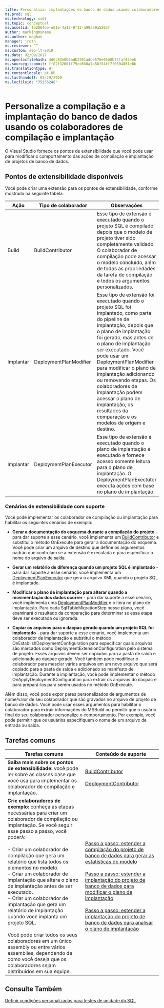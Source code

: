 ```yaml
---
title: Personalizar implantações de banco de dados usando colaboradores de implantação
ms.prod: sql
ms.technology: ssdt
ms.topic: conceptual
ms.assetid: fe2064bb-e01e-4a12-9f12-a99aa9a5203f
author: markingmyname
ms.author: maghan
manager: jroth
ms.reviewer: “”
ms.custom: seo-lt-2019
ms.date: 02/09/2017
ms.openlocfilehash: 4d0c83e0b6adb5981adde576e06b0b74faf42eeb
ms.sourcegitcommit: ff82f3260ff79ed860a7a58f54ff7f0594851e6b
ms.translationtype: HT
ms.contentlocale: pt-BR
ms.lasthandoff: 03/29/2020
ms.locfileid: "75256248"
---
```

# <a name="customize-database-build-and-deployment-by-using-build-and-deployment-contributors"></a>Personalize a compilação e a implantação do banco de dados usando os colaboradores de compilação e implantação

O Visual Studio fornece os pontos de extensibilidade que você pode usar para modificar o comportamento das ações de compilação e implantação de projetos de banco de dados.  
  
## <a name="available-extensibility-points"></a>Pontos de extensibilidade disponíveis  
Você pode criar uma extensão para os pontos de extensibilidade, conforme mostrado na seguinte tabela:  
  
|**Ação**|**Tipo de colaborador**|**Observações**|  
|--------------|------------------------|-------------|  
|Build|BuildContributor|Esse tipo de extensão é executado quando o projeto SQL é compilado depois que o modelo de projeto tiver sido completamente validado. O colaborador de compilação pode acessar o modelo concluído, além de todas as propriedades da tarefa de compilação e todos os argumentos personalizados.|  
|Implantar|DeploymentPlanModifier|Esse tipo de extensão foi executado quando o projeto SQL foi implantado, como parte do pipeline de implantação, depois que o plano de implantação foi gerado, mas antes de o plano de implantação ser executado. Você pode usar um DeploymentPlanModifier para modificar o plano de implantação adicionando ou removendo etapas. Os colaboradores de implantação podem acessar o plano de implantação, os resultados da comparação e os modelos de origem e destino.|  
|Implantar|DeploymentPlanExecutor|Esse tipo de extensão é executado quando o plano de implantação é executado e fornece acesso somente leitura para o plano de implantação. O DeploymentPlanExectutor executa ações com base no plano de implantação.|  
  
### <a name="supported-extensibility-scenarios"></a>Cenários de extensibilidade com suporte  
Você pode implementar os colaborador de compilação ou implantação para habilitar os seguintes cenários de exemplo:  
  
-   **Gerar a documentação do esquema durante a compilação do projeto** - para dar suporte a esse cenário, você implementa um [BuildContributor](https://msdn.microsoft.com/library/microsoft.sqlserver.dac.deployment.buildcontributor.aspx) e substitui o método OnExecute para gerar a documentação do esquema. Você pode criar um arquivo de destino que define os argumentos padrão que controlam se a extensão é executada e para especificar o nome do arquivo de saída.  
  
-   **Gerar um relatório de diferença quando um projeto SQL é implantado** - para dar suporte a esse cenário, você implementa um [DeploymentPlanExecutor](https://msdn.microsoft.com/library/microsoft.sqlserver.dac.deployment.deploymentplanexecutor.aspx) que gera o arquivo XML quando o projeto SQL é implantado.  
  
-   **Modificar o plano de implantação para alterar quando a movimentação dos dados ocorrer** - para dar suporte a esse cenário, você implementa uma [DeploymentPlanModifier](https://msdn.microsoft.com/library/microsoft.sqlserver.dac.deployment.deploymentplanmodifier.aspx) e o itera no plano de implantação. Para cada SqlTableMigrationStep nesse plano, você examinará o resultado da comparação para determinar se essa etapa deve ser executada ou ignorada.  
  
-   **Copiar os arquivos para o dacpac gerado quando um projeto SQL foi implantado** - para dar suporte a esse cenário, você implementa um colaborador de implantação e substitui o método OnEstablishDeploymentConfiguration para especificar quais arquivos são marcados como DeploymentExtensionConfiguration pelo sistema de projeto. Esses arquivos devem ser copiados para a pasta de saída e adicionado ao dacpac gerado. Você também pode modificar o colaborador para mesclar vários arquivos em um novo arquivo que será copiado para a pasta de saída e adicionado ao manifesto de implantação. Durante a implantação, você pode implementar o método OnApplyDeploymentConfiguration para extrair os arquivos do dacpac e para prepará-los para serem usados no método OnExecute.  
  
Além disso, você pode expor pares personalizados de argumentos de nome/valor de seu colaborador que são gravados no arquivo de projeto de banco de dados. Você pode usar esses argumentos para habilitar o colaborador para extrair informações do MSBuild ou permitir que o usuário final do seu colaborador personalize o comportamento. Por exemplo, você pode permitir que os usuários especifiquem o nome de um arquivo de entrada ou saída.  
  
## <a name="common-tasks"></a>Tarefas comuns  
  
|**Tarefas comuns**|**Conteúdo de suporte**|  
|--------------------|--------------------------|  
|**Saiba mais sobre os pontos de extensibilidade:** você pode ler sobre as classes base que você usa para implementar os colaborador de compilação e implantação.|[BuildContributor](https://msdn.microsoft.com/library/microsoft.sqlserver.dac.deployment.buildcontributor.aspx)<br /><br />[DeploymentContributor](https://msdn.microsoft.com/library/microsoft.sqlserver.dac.deployment.deploymentcontributor.aspx)|  
|**Crie colaboradores de exemplo:** conheça as etapas necessárias para criar um colaborador de compilação ou implantação. Se você seguir esse passo a passo, você poderá:<br /><br />-   Criar um colaborador de compilação que gera um relatório que lista todos os elementos no modelo.<br />-   Criar um colaborador de implantação que altera o plano de implantação antes de ser executado.<br />-   Criar um colaborador de implantação que gera um relatório de implantação quando você implanta um projeto SQL.<br /><br />Você pode criar todos os seus colaboradores em um único assembly ou entre vários assemblies, dependendo de como você deseja que os colaboradores sejam distribuídos em sua equipe.|[Passo a passo: estender a compilação do projeto de banco de dados para gerar as estatísticas do modelo](../ssdt/walkthrough-extend-database-project-build-to-generate-model-statistics.md)<br /><br />[Passo a passo: estender a implantação do projeto de banco de dados para modificar o plano de implantação](../ssdt/walkthrough-extend-database-project-deployment-to-modify-the-deployment-plan.md)<br /><br />[Passo a passo: estender a implantação do projeto de banco de dados para analisar o plano de implantação](../ssdt/walkthrough-extend-database-project-deployment-to-analyze-the-deployment-plan.md)|  
  
## <a name="see-also"></a>Consulte Também  
[Definir condições personalizadas para testes de unidade do SQL](https://msdn.microsoft.com/library/jj860449(v=vs.103).aspx)  
  
